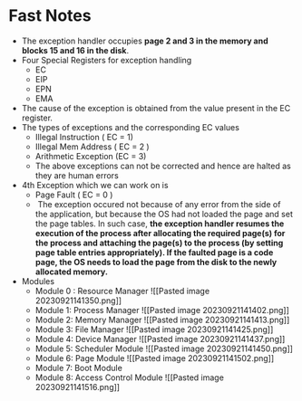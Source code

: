 # Fast Notes

+ The exception handler occupies **page 2 and 3 in the memory and blocks 15 and 16 in the disk**.
+ Four Special Registers for exception handling
	+ EC
	+ EIP
	+ EPN
	+ EMA
+ The cause of the exception is obtained from the value present in the EC register.
+ The types of exceptions and the corresponding EC values
	+  Illegal Instruction ( EC = 1)
	+ Illegal Mem Address ( EC = 2 )
	+ Arithmetic Exception (EC = 3)
	+ The above exceptions can not be corrected and hence are halted as they are human errors
+ 4th Exception which we can work on is
	+ Page Fault ( EC = 0 )
	+  The exception occured not because of any error from the side of the application, but because the OS had not loaded the page and set the page tables. In such case, **the exception handler resumes the execution of the process after allocating the required page(s) for the process and attaching the page(s) to the process (by setting page table entries appropriately). If the faulted page is a code page, the OS needs to load the page from the disk to the newly allocated memory.**
+ Modules
	+ Module 0 : Resource Manager
	  ![[Pasted image 20230921141350.png]]
	+ Module 1: Process Manager
	  ![[Pasted image 20230921141402.png]]
	+ Module 2: Memory Manager
	  ![[Pasted image 20230921141413.png]]
	+ Module 3: File Manager
	  ![[Pasted image 20230921141425.png]]
	+ Module 4: Device Manager
	  ![[Pasted image 20230921141437.png]]
	+ Module 5: Scheduler Module
	  ![[Pasted image 20230921141450.png]]
	+ Module 6: Page Module
	  ![[Pasted image 20230921141502.png]]
	+ Module 7: Boot Module
	+ Module 8: Access Control Module
	  ![[Pasted image 20230921141516.png]]
